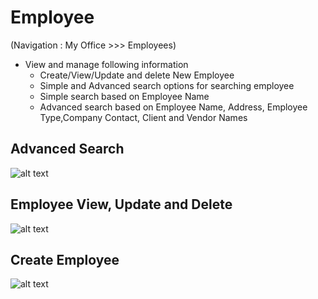 Employee
=========

(Navigation : My Office >>> Employees)

- View and manage following information 
    - Create/View/Update and delete New Employee
    - Simple and Advanced search options for searching employee
    - Simple search based on Employee Name
    - Advanced search based on Employee Name, Address, Employee Type,Company Contact, 
      Client and Vendor Names

Advanced Search
----
![alt text](../images/advsearchemp.png "Advanced Search")

Employee View, Update and Delete 
----
![alt text](../images/editemp.png "View,Update and Delete")

Create Employee
----
![alt text](../images/createemp.png "Create Employee")
